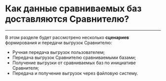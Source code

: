 # Как данные сравниваемых баз доставляются Сравнителю?
---
В этом разделе будет рассмотрено несколько **сценариев** формирования и передачи выгрузок Сравнителю:

- Ручная передача выгрузок пользователем;
- Передача выгрузок Сравнителю сравниваемыми базами;
- Получение выгрузки от сравниваемых баз по инициативе Сравнителя;
- Передача и получение выгрузок через файловую систему.
